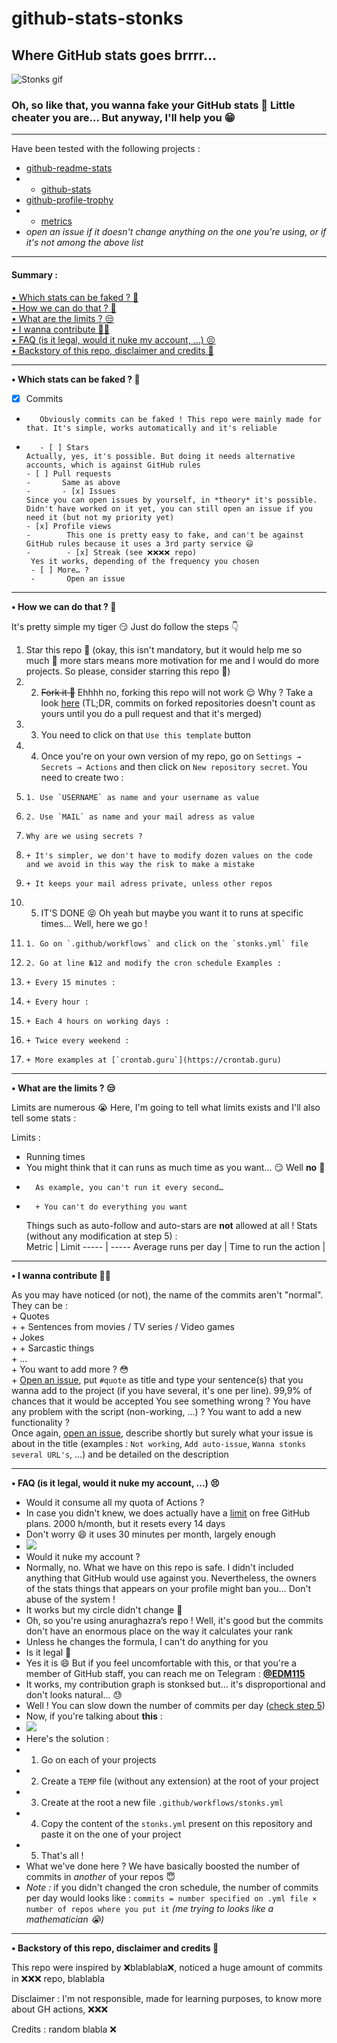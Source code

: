 # github-stats-stonks  
## Where GitHub stats goes brrrr…  

![Stonks gif](❌❌❌❌)

### Oh, so like that, you wanna fake your GitHub stats 🧐 Little cheater you are… But anyway, I'll help you 😁  

---

Have been tested with the following projects :
+ [github-readme-stats](https://github.com/anuraghazra/github-readme-stats)
+ + [github-stats](https://github.com/jstrieb/github-stats)
+ [github-profile-trophy](https://github.com/ryo-ma/github-profile-trophy)
+ + [metrics](https://github.com/lowlighter/metrics)
+ *open an issue if it doesn't change anything on the one you're using, or if it's not among the above list*

---

#### Summary :
[• Which stats can be faked ? 🤔](#what)  
[• How we can do that ? 🤩](#how)  
[• What are the limits ? 😒](#limits)  
[• I wanna contribute 🙋‍♂️](#contributing)  
[• FAQ (is it legal, would it nuke my account, …) 😣](#faq)  
[• Backstory of this repo, disclaimer and credits 🤝](#end)  

---

<a name="what"></a>**• Which stats can be faked ? 🤔**  
- [x] Commits  
-        Obviously commits can be faked ! This repo were mainly made for that. It's simple, works automatically and it's reliable  
-        - [ ] Stars  
      Actually, yes, it's possible. But doing it needs alternative accounts, which is against GitHub rules  
      - [ ] Pull requests  
      -       Same as above  
      -       - [x] Issues  
      Since you can open issues by yourself, in *theory* it's possible. Didn't have worked on it yet, you can still open an issue if you need it (but not my priority yet)  
      - [x] Profile views  
      -        This one is pretty easy to fake, and can't be against GitHub rules because it uses a 3rd party service 😃  
      -        - [x] Streak (see ❌❌❌❌ repo)  
       Yes it works, depending of the frequency you chosen  
       - [ ] More… ?  
       -       Open an issue  
---

<a name="how"></a>**• How we can do that ? 🤩**  

It's pretty simple my tiger 😏 Just do follow the steps 👇  

1. Star this repo 🌟 (okay, this isn't mandatory, but it would help me so much 🥺 more stars means more motivation for me and I would do more projects. So please, consider starring this repo 🙏)  
2. 2. ~~Fork it 🍴~~ Ehhhh no, forking this repo will not work 😌 Why ? Take a look [here](https://docs.github.com/en/account-and-profile/setting-up-and-managing-your-github-profile/managing-contribution-graphs-on-your-profile/why-are-my-contributions-not-showing-up-on-my-profile#commit-was-made-in-a-fork) (TL;DR, commits on forked repositories doesn't count as yours until you do a pull request and that it's merged)
3. 3. You need to click on that `Use this template` button
4. 4. Once you're on your own version of my repo, go on `Settings → Secrets → Actions` and then click on `New repository secret`. You need to create two :
5.     1. Use `USERNAME` as name and your username as value
6.     2. Use `MAIL` as name and your mail adress as value  
7.     Why are we using secrets ?  
8.     + It's simpler, we don't have to modify dozen values on the code and we avoid in this way the risk to make a mistake
9.     + It keeps your mail adress private, unless other repos
10. 5. IT'S DONE 😝 Oh yeah but maybe you want it to runs at specific times… Well, here we go !
11.     1. Go on `.github/workflows` and click on the `stonks.yml` file
12.     2. Go at line №12 and modify the cron schedule Examples :  
13.     + Every 15 minutes :
14.     + Every hour :
15.     + Each 4 hours on working days :
16.     + Twice every weekend :
17.     + More examples at [`crontab.guru`](https://crontab.guru)
---

<a name="limits"></a>**• What are the limits ? 😒**  

Limits are numerous 😭 Here, I'm going to tell what limits exists and I'll also tell some stats :

Limits : 
+ Running times  
+    You might think that it can runs as much time as you want… 😏 Well **no** :smiling_face_with_tear:  
+       As example, you can't run it every second…
+       + You can't do everything you want  
   Things such as auto-follow and auto-stars are **not** allowed at all !
Stats (without any modification at step 5) :  
Metric | Limit
----- | -----
Average runs per day | 
Time to run the action | 

---

<a name="contributing"></a>**• I wanna contribute 🙋‍♂️**  

As you may have noticed (or not), the name of the commits aren't "normal". They can be :  
    + Quotes  
    +     + Sentences from movies / TV series / Video games  
    + Jokes  
    +     + Sarcastic things  
    + …  
    + You want to add more ? 😳  
    + [Open an issue](https://github.com/EDM115/github-stats-stonks/issues/new/choose), put `#quote` as title and type your sentence(s) that you wanna add to the project (if you have several, it's one per line). 99,9% of chances that it would be accepted
You see something wrong ? You have any problem with the script (non-working, …) ? You want to add a new functionality ?  
Once again, [open an issue](https://github.com/EDM115/github-stats-stonks/issues/new), describe shortly but surely what your issue is about in the title (examples : `Not working`, `Add auto-issue`, `Wanna stonks several URL's`, …) and be detailed on the description

---

<a name="faq"></a>**• FAQ (is it legal, would it nuke my account, …) 😣**  

+ Would it consume all my quota of Actions ?  
+ In case you didn't knew, we does actually have a [limit](https://github.com/settings/billing) on free GitHub plans. 2000 h/month, but it resets every 14 days  
+ Don't worry 😄 it uses 30 minutes per month, largely enough  
+ ![](❌❌❌❌)  
+ Would it nuke my account ?  
+ Normally, no. What we have on this repo is safe. I didn't included anything that GitHub would use against you. Nevertheless, the owners of the stats things that appears on your profile might ban you… Don't abuse of the system !  
+ It works but my circle didn't change 🥺
+ Oh, so you're using anuraghazra’s repo ! Well, it's good but the commits don't have an enormous place on the way it calculates your rank  
+ Unless he changes the formula, I can't do anything for you  
+ Is it legal 🧐  
+ Yes it is 😄 But if you feel uncomfortable with this, or that you're a member of GitHub staff, you can reach me on Telegram : [**@EDM115**](https://t.me/EDM115)
+ It works, my contribution graph is stonksed but… it's disproportional and don't looks natural… 😓  
+ Well ! You can slow down the number of commits per day ([check step 5](#how))  
+ Now, if you're talking about **this** :  
+ ![](❌❌❌❌)  
+ Here's the solution :  
+ 1. Go on each of your projects
+ 2. Create a `TEMP` file (without any extension) at the root of your project
+ 3. Create at the root a new file `.github/workflows/stonks.yml`
+ 4. Copy the content of the `stonks.yml` present on this repository and paste it on the one of your project
+ 5. That's all !
+ What we've done here ? We have basically boosted the number of commits in *another* of your repos 😇  
+ *Note :* if you didn't changed the cron schedule, the number of commits per day would looks like : `commits = number specified on .yml file × number of repos where you put it` *(me trying to looks like a mathematician 😭)*  

---

<a name="end"></a>**• Backstory of this repo, disclaimer and credits 🤝**  

This repo were inspired by ❌blablabla❌, noticed a huge amount of commits in ❌❌❌ repo, blablabla

Disclaimer : I'm not responsible, made for learning purposes, to know more about GH actions, ❌❌❌

Credits :
	random blabla ❌
